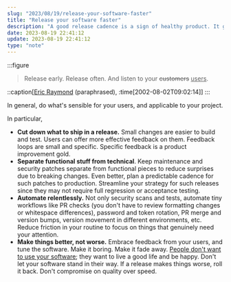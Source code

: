 ```yaml
---
slug: "2023/08/19/release-your-software-faster"
title: "Release your software faster"
description: "A good release cadence is a sign of healthy product. It gives confidence that features will ship and patches will be fixed in time. Here are some thoughts on how to release your software faster."
date: 2023-08-19 22:41:12
update: 2023-08-19 22:41:12
type: "note"
---
```


:::figure
> Release early. Release often. And listen to your ~~customers~~ <ins>users</ins>.

::caption[[Eric Raymond](http://www.catb.org/~esr/writings/cathedral-bazaar/cathedral-bazaar/ar01s04.html) (paraphrased), :time[2002-08-02T09:02:14]]
:::

In general, do what's sensible for your users, and applicable to your project.

In particular,

- **Cut down what to ship in a release.** Small changes are easier to build and test. Users can offer more effective feedback on them. Feedback loops are small and specific. Specific feedback is a product improvement gold.
- **Separate functional stuff from technical**. Keep maintenance and security patches separate from functional pieces to reduce surprises due to breaking changes. Even better, plan a predictable cadence for such patches to production. Streamline your strategy for such releases since they may not require full regression or acceptance testing.
- **Automate relentlessly.** Not only security scans and tests, automate tiny workflows like PR checks (you don't have to review formatting changes or whitespace differences), password and token rotation, PR merge and version bumps, version movement in different environments, etc. Reduce friction in your routine to focus on things that genuinely need your attention.
- **Make things better, not worse.** Embrace feedback from your users, and tune the software. Make it boring. Make it fade away. [People don't want to use your software](/post/2019/08/15/people-dont-want-to-use-your-software/); they want to live a good life and be happy. Don't let your software stand in their way. If a release makes things worse, roll it back. Don't compromise on quality over speed.

